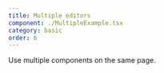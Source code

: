 ```yaml
---
title: Multiple editors
component: ./MultipleExample.tsx
category: basic
order: 6
---
```


Use multiple <Tldraw/> components on the same page.
